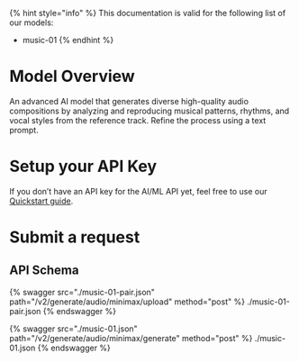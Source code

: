 [#references:start]: <> ({ "template": "openapi" })
{% hint style="info" %}
This documentation is valid for the following list of our models:
* music-01
{% endhint %}

# Model Overview
An advanced AI model that generates diverse high-quality audio compositions by analyzing and reproducing musical patterns, rhythms, and vocal styles from the reference track. Refine the process using a text prompt. 

# Setup your API Key
If you don’t have an API key for the AI/ML API yet, feel free to use our [Quickstart guide](https://docs.aimlapi.com/quickstart/setting-up).

# Submit a request
## API Schema
{% swagger src="./music-01-pair.json" path="/v2/generate/audio/minimax/upload" method="post" %}
./music-01-pair.json
{% endswagger %}

{% swagger src="./music-01.json" path="/v2/generate/audio/minimax/generate" method="post" %}
./music-01.json
{% endswagger %}

[#references:end]: <> ({})
